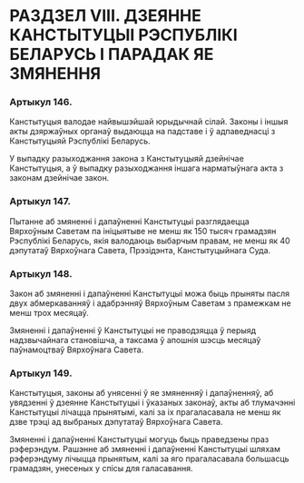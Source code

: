 # РАЗД3ЕЛ VIII. ДЗЕЯННЕ КАНСТЫТУЦЫІ РЭСПУБЛІКІ БЕЛАРУСЬ I ПАРАДАК ЯЕ ЗМЯНЕННЯ

### Артыкул 146.

Канстытуцыя валодае найвышэйшай юрыдычнай сілай. Законы і іншыя акты дзяржаўных органаў выдаюцца на падставе і ў адпаведнасці з Канстытуцыяй Рэспублікі Беларусь.

У выпадку разыходжання закона з Канстытуцыяй дзейнічае Канстытуцыя, а ў выпадку разыходжання іншага нарматыўнага акта з законам дзейнічае закон.

### Артыкул 147.

Пытанне аб змяненні і дапаўненні Канстытуцыі разглядаецца Вярхоўным Саветам па ініцыятыве не менш як 150 тысяч грамадзян Рэспублікі Беларусь, якія валодаюць выбарчым правам, не менш як 40 дэпутатаў Вярхоўнага Савета, Прэзідэнта, Канстытуцыйнага Суда.

### Артыкул 148.

Закон аб змяненні і дапаўненні Канстытуцыі можа быць прыняты пасля двух абмеркаванняў і адабрэнняў Вярхоўным Саветам з прамежкам не менш трох месяцаў.

Змяненні і дапаўненні ў Канстытуцыі не праводзяцца ў перыяд надзвычайнага становішча, а таксама ў апошнія шэсць месяцаў паўнамоцтваў Вярхоўнага Савета.

### Артыкул 149.

Канстытуцыя, законы аб унясенні ў яе змяненняў і дапаўненняў, аб увядзенні ў дзеянне Канстытуцыі і ўказаных законаў, акты аб тлумачэнні Канстытуцыі лічацца прынятымі, калі за іх прагаласавала не менш як дзве трэці ад выбраных дэпутатаў Вярхоўнага Савета.

Змяненні і дапаўненні Канстытуцыі могуць быць праведзены праз рэферэндум. Рашэнне аб змяненні і дапаўненні Канстытуцыі шляхам рэферэндуму лічыцца прынятым, калі за яго прагаласавала большасць грамадзян, унесеных у спісы для галасавання.

